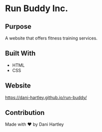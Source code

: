 # Run Buddy Inc.

## Purpose
A website that offers fitness training services.

## Built With
* HTML
* CSS

## Website
https://dani-hartley.github.io/run-buddy/

## Contribution 
Made with ❤️ by Dani Hartley
